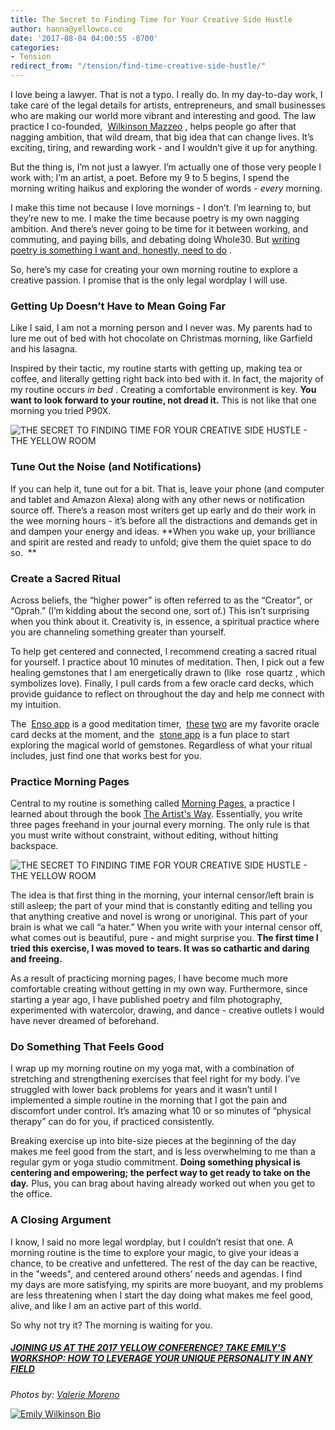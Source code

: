 ```yaml
---
title: The Secret to Finding Time for Your Creative Side Hustle
author: hanna@yellowco.co
date: '2017-08-04 04:00:55 -0700'
categories:
- Tension
redirect_from: "/tension/find-time-creative-side-hustle/"
---
```


I love being a lawyer. That is not a typo. I really do. In my day-to-day work, I take care of the legal details for artists, entrepreneurs, and small businesses who are making our world more vibrant and interesting and good. The law practice I co-founded,  [Wilkinson Mazzeo](https://wilkinsonmazzeo.com/) , helps people go after that nagging ambition, that wild dream, that big idea that can change lives. It’s exciting, tiring, and rewarding work - and I wouldn’t give it up for anything.

But the thing is, I’m not just a lawyer. I’m actually one of those very people I work with; I’m an artist, a poet. Before my 9 to 5 begins, I spend the morning writing haikus and exploring the wonder of words - _every_ morning.

I make this time not because I love mornings - I don’t. I’m learning to, but they’re new to me. I make the time because poetry is my own nagging ambition. And there’s never going to be time for it between working, and commuting, and paying bills, and debating doing Whole30\. But [writing poetry is something I want and, honestly, need to do](http://darlingmagazine.org/exploring-modern-womanhood-haiku/) .  

So, here’s my case for creating your own morning routine to explore a creative passion. I promise that is the only legal wordplay I will use.

### **Getting Up Doesn’t Have to Mean Going Far**

Like I said, I am not a morning person and I never was. My parents had to lure me out of bed with hot chocolate on Christmas morning, like Garfield and his lasagna.

Inspired by their tactic, my routine starts with getting up, making tea or coffee, and literally getting right back into bed with it. In fact, the majority of my routine occurs _in bed_ . Creating a comfortable environment is key. **You want to look forward to your routine, not dread it.** This is not like that one morning you tried P90X.

![THE SECRET TO FINDING TIME FOR YOUR CREATIVE SIDE HUSTLE - THE YELLOW ROOM](https://s3.amazonaws.com/yellow-files/blog/2017/08/Photo-Aug-03-5-24-51-PM.jpg "THE SECRET TO FINDING TIME FOR YOUR CREATIVE SIDE HUSTLE - THE YELLOW ROOM")

### **Tune Out the Noise (and Notifications)**

If you can help it, tune out for a bit. That is, leave your phone (and computer and tablet and Amazon Alexa) along with any other news or notification source off. There’s a reason most writers get up early and do their work in the wee morning hours - it’s before all the distractions and demands get in and dampen your energy and ideas. **When you wake up, your brilliance and spirit are rested and ready to unfold; give them the quiet space to do so.  **

### **Create a Sacred Ritual**

Across beliefs, the “higher power” is often referred to as the “Creator”, or “Oprah.” (I’m kidding about the second one, sort of.) This isn’t surprising when you think about it. Creativity is, in essence, a spiritual practice where you are channeling something greater than yourself.

To help get centered and connected, I recommend creating a sacred ritual for yourself. I practice about 10 minutes of meditation. Then, I pick out a few healing gemstones that I am energetically drawn to (like  rose quartz , which symbolizes love). Finally, I pull cards from a few oracle card decks, which provide guidance to reflect on throughout the day and help me connect with my intuition.

The  [Enso app](https://itunes.apple.com/us/app/ens%C5%8D-meditation-timer-bell/id840637879?mt=8) is a good meditation timer,  [these](http://www.blueangelonline.com/sacred_rebels_oracle.html) [two](https://www.amazon.com/Osho-Zen-Tarot-Transcendental-Game/dp/0312117337) are my favorite oracle card decks at the moment, and the  [stone app](https://itunes.apple.com/us/app/stone-metaphysical-crystals-illuminated/id1146323083?mt=8) is a fun place to start exploring the magical world of gemstones. Regardless of what your ritual includes, just find one that works best for you.

### **Practice Morning Pages**

Central to my routine is something called [Morning Pages](http://www.chriswinfield.com/morning-pages/), a practice I learned about through the book [The Artist's Way](https://www.amazon.com/Artists-Way-25th-Anniversary/dp/0143129252/ref=sr_1_1?ie=UTF8&qid=1497934827&sr=8-1&keywords=the+artist%27s+way). Essentially, you write three pages freehand in your journal every morning. The only rule is that you must write without constraint, without editing, without hitting backspace.

![THE SECRET TO FINDING TIME FOR YOUR CREATIVE SIDE HUSTLE - THE YELLOW ROOM](https://s3.amazonaws.com/yellow-files/blog/2017/08/Photo-Aug-12-5-21-20-PM.jpg)

The idea is that first thing in the morning, your internal censor/left brain is still asleep; the part of your mind that is constantly editing and telling you that anything creative and novel is wrong or unoriginal. This part of your brain is what we call “a hater.” When you write with your internal censor off, what comes out is beautiful, pure - and might surprise you. **The first time I tried this exercise, I was moved to tears. It was so cathartic and daring and freeing.**

As a result of practicing morning pages, I have become much more comfortable creating without getting in my own way. Furthermore, since starting a year ago, I have published poetry and film photography, experimented with watercolor, drawing, and dance - creative outlets I would have never dreamed of beforehand.

### **Do Something That Feels Good**

I wrap up my morning routine on my yoga mat, with a combination of stretching and strengthening exercises that feel right for my body. I’ve struggled with lower back problems for years and it wasn’t until I implemented a simple routine in the morning that I got the pain and discomfort under control. It’s amazing what 10 or so minutes of “physical therapy” can do for you, if practiced consistently.

Breaking exercise up into bite-size pieces at the beginning of the day makes me feel good from the start, and is less overwhelming to me than a regular gym or yoga studio commitment. **Doing something physical is centering and empowering; the perfect way to get ready to take on the day.** Plus, you can brag about having already worked out when you get to the office.

### **A Closing Argument**

I know, I said no more legal wordplay, but I couldn’t resist that one. A morning routine is the time to explore your magic, to give your ideas a chance, to be creative and unfettered. The rest of the day can be reactive, in the "weeds", and centered around others’ needs and agendas. I find my days are more satisfying, my spirits are more buoyant, and my problems are less threatening when I start the day doing what makes me feel good, alive, and like I am an active part of this world.

So why not try it? The morning is waiting for you.

##### [JOINING US AT THE 2017 YELLOW CONFERENCE? TAKE EMILY'S WORKSHOP: HOW TO LEVERAGE YOUR UNIQUE PERSONALITY IN ANY FIELD](http://yellowco.co/yellow-2017-workshops/)

[](http://yellowco.co/yellow-2017-workshops/)

_Photos by: [Valerie Moreno](http://www.nuanceandbubbles.com/)_

[![Emily Wilkinson Bio](https://s3.amazonaws.com/yellow-files/blog/2017/08/Emily-Wilkinson-Bio.jpg)](https://www.instagram.com/em_wilkinson/)
